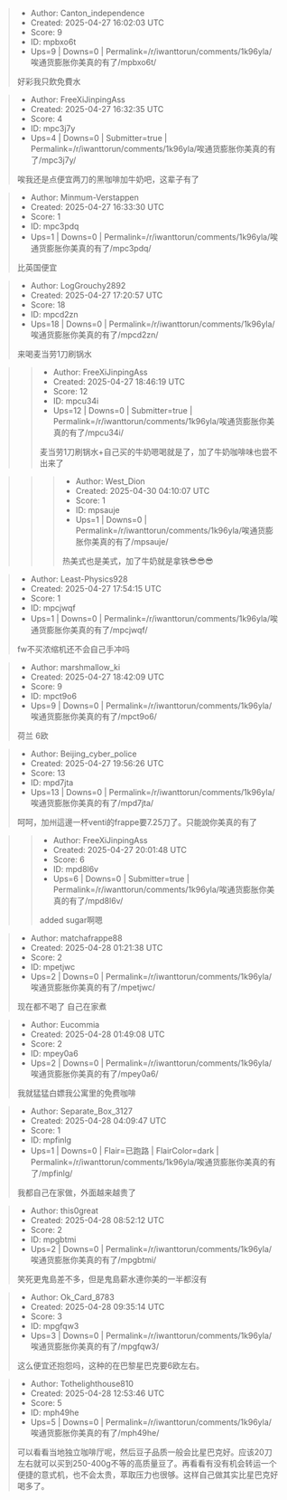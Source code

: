 > - Author: Canton_independence
> - Created: 2025-04-27 16:02:03 UTC
> - Score: 9
> - ID: mpbxo6t
> - Ups=9 | Downs=0 | Permalink=/r/iwanttorun/comments/1k96yla/唉通货膨胀你美真的有了/mpbxo6t/
>
> 好彩我只飲免費水

> - Author: FreeXiJinpingAss
> - Created: 2025-04-27 16:32:35 UTC
> - Score: 4
> - ID: mpc3j7y
> - Ups=4 | Downs=0 | Submitter=true | Permalink=/r/iwanttorun/comments/1k96yla/唉通货膨胀你美真的有了/mpc3j7y/
>
> 唉我还是点便宜两刀的黑咖啡加牛奶吧，这辈子有了

> - Author: Minmum-Verstappen
> - Created: 2025-04-27 16:33:30 UTC
> - Score: 1
> - ID: mpc3pdq
> - Ups=1 | Downs=0 | Permalink=/r/iwanttorun/comments/1k96yla/唉通货膨胀你美真的有了/mpc3pdq/
>
> 比英国便宜

> - Author: LogGrouchy2892
> - Created: 2025-04-27 17:20:57 UTC
> - Score: 18
> - ID: mpcd2zn
> - Ups=18 | Downs=0 | Permalink=/r/iwanttorun/comments/1k96yla/唉通货膨胀你美真的有了/mpcd2zn/
>
> 来喝麦当劳1刀刷锅水

>> - Author: FreeXiJinpingAss
>> - Created: 2025-04-27 18:46:19 UTC
>> - Score: 12
>> - ID: mpcu34i
>> - Ups=12 | Downs=0 | Submitter=true | Permalink=/r/iwanttorun/comments/1k96yla/唉通货膨胀你美真的有了/mpcu34i/
>>
>> 麦当劳1刀刷锅水+自己买的牛奶嗯喝就是了，加了牛奶咖啡味也尝不出来了

>>> - Author: West_Dion
>>> - Created: 2025-04-30 04:10:07 UTC
>>> - Score: 1
>>> - ID: mpsauje
>>> - Ups=1 | Downs=0 | Permalink=/r/iwanttorun/comments/1k96yla/唉通货膨胀你美真的有了/mpsauje/
>>>
>>> 热美式也是美式，加了牛奶就是拿铁😎😎😎

> - Author: Least-Physics928
> - Created: 2025-04-27 17:54:15 UTC
> - Score: 1
> - ID: mpcjwqf
> - Ups=1 | Downs=0 | Permalink=/r/iwanttorun/comments/1k96yla/唉通货膨胀你美真的有了/mpcjwqf/
>
> fw不买浓缩机还不会自己手冲吗

> - Author: marshmallow_ki
> - Created: 2025-04-27 18:42:09 UTC
> - Score: 9
> - ID: mpct9o6
> - Ups=9 | Downs=0 | Permalink=/r/iwanttorun/comments/1k96yla/唉通货膨胀你美真的有了/mpct9o6/
>
> 荷兰 6欧

> - Author: Beijing_cyber_police
> - Created: 2025-04-27 19:56:26 UTC
> - Score: 13
> - ID: mpd7jta
> - Ups=13 | Downs=0 | Permalink=/r/iwanttorun/comments/1k96yla/唉通货膨胀你美真的有了/mpd7jta/
>
> 呵呵，加州這邊一杯venti的frappe要7.25刀了。只能說你美真的有了

>> - Author: FreeXiJinpingAss
>> - Created: 2025-04-27 20:01:48 UTC
>> - Score: 6
>> - ID: mpd8l6v
>> - Ups=6 | Downs=0 | Submitter=true | Permalink=/r/iwanttorun/comments/1k96yla/唉通货膨胀你美真的有了/mpd8l6v/
>>
>> added sugar啊嗯

> - Author: matchafrappe88
> - Created: 2025-04-28 01:21:38 UTC
> - Score: 2
> - ID: mpetjwc
> - Ups=2 | Downs=0 | Permalink=/r/iwanttorun/comments/1k96yla/唉通货膨胀你美真的有了/mpetjwc/
>
> 现在都不喝了 自己在家煮

> - Author: Eucommia
> - Created: 2025-04-28 01:49:08 UTC
> - Score: 2
> - ID: mpey0a6
> - Ups=2 | Downs=0 | Permalink=/r/iwanttorun/comments/1k96yla/唉通货膨胀你美真的有了/mpey0a6/
>
> 我就猛猛白嫖我公寓里的免费咖啡

> - Author: Separate_Box_3127
> - Created: 2025-04-28 04:09:47 UTC
> - Score: 1
> - ID: mpfinlg
> - Ups=1 | Downs=0 | Flair=已跑路 | FlairColor=dark | Permalink=/r/iwanttorun/comments/1k96yla/唉通货膨胀你美真的有了/mpfinlg/
>
> 我都自己在家做，外面越来越贵了

> - Author: this0great
> - Created: 2025-04-28 08:52:12 UTC
> - Score: 2
> - ID: mpgbtmi
> - Ups=2 | Downs=0 | Permalink=/r/iwanttorun/comments/1k96yla/唉通货膨胀你美真的有了/mpgbtmi/
>
> 笑死更鬼島差不多，但是鬼島薪水連你美的一半都沒有

> - Author: Ok_Card_8783
> - Created: 2025-04-28 09:35:14 UTC
> - Score: 3
> - ID: mpgfqw3
> - Ups=3 | Downs=0 | Permalink=/r/iwanttorun/comments/1k96yla/唉通货膨胀你美真的有了/mpgfqw3/
>
> 这么便宜还抱怨吗，这种的在巴黎星巴克要6欧左右。

> - Author: Tothelighthouse810
> - Created: 2025-04-28 12:53:46 UTC
> - Score: 5
> - ID: mph49he
> - Ups=5 | Downs=0 | Permalink=/r/iwanttorun/comments/1k96yla/唉通货膨胀你美真的有了/mph49he/
>
> 可以看看当地独立咖啡厅呢，然后豆子品质一般会比星巴克好。应该20刀左右就可以买到250-400g不等的高质量豆了。再看看有没有机会转运一个便捷的意式机，也不会太贵，萃取压力也很够。这样自己做其实比星巴克好喝多了。
